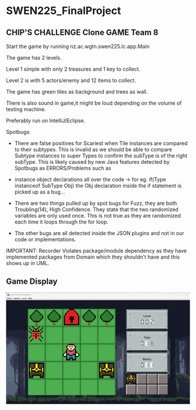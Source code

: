 # SWEN225_FinalProject



## CHIP'S CHALLENGE Clone GAME Team 8


Start the game by running nz.ac.wgtn.swen225.lc.app.Main

The game has 2 levels. 

Level 1 simple with only 2 treasures and 1 key to collect.

Level 2 is with 5 actors/enemy and 12 items to collect.

The game has green tiles as background and trees as wall. 

There is also sound in game,it might be loud depending on the volume of testing machine.

Preferably run on IntelliJ/Eclipse.

Spotbugs:

* There are false positives for Scariest when Tile instances are compared to their subtypes. 
This is invalid as we should be able to compare Subtype instances to super Types to confirm the subType is of the right subType. This is likely caused by new Java features detected by Spotbugs as ERRORS/Problems such as 
- instance object declarations all over the code -> for eg. if(Type instanceof SubType Obj) the Obj declaration inside the if statement is picked up as a bug...

* There are two things pulled up by spot bugs for Fuzz, they are both Troubling(14), High Confidence. They state that the two randomized variables are only used once. This is not true as they are randomized each time it loops through the for loop.

* The other bugs are all detected inside the JSON plugins and not in our code or implementations.

IMPORTANT:
Recorder Violates package/module dependency as they have implemented packages from Domain which they shouldn't have and this shows up in UML.


## Game Display

![image info](ReadMe.png)
